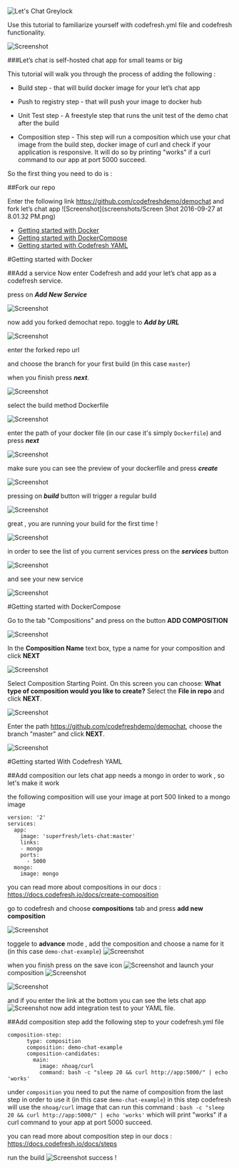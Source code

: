 ![Let's Chat Greylock](http://i.imgur.com/0a3l5VF.png)


Use this tutorial to familiarize yourself with codefresh.yml file and codefresh functionality.

![Screenshot](http://i.imgur.com/C4uMD67.png)

###Let’s chat is self-hosted chat app for small teams or big

This tutorial will walk you through the process of adding the following :


* Build step - that will build docker image for your let’s chat app

* Push to registry step - that will push your image to docker hub

* Unit Test step - A freestyle step that runs the unit test of the demo chat after the build

* Composition step - This step will run a composition which use your chat image from the build step, docker image of curl
and check if your application is responsive. It will do so by printing "works" if a curl command to our app at port 5000 succeed.

So the first thing you need to do is :

##Fork our repo

Enter the following link https://github.com/codefreshdemo/demochat and fork let’s chat app
![Screenshot](screenshots/Screen Shot 2016-09-27 at 8.01.32 PM.png)

* [Getting started with Docker](#docker)
* [Getting started with DockerCompose](#docker-compose)
* [Getting started with Codefresh YAML](#codefresh-yml)

<a name="docker"/>
#Getting started with Docker

##Add a service
Now enter Codefresh and add your let’s chat app as a codefresh service.

press on ___Add New Service___

![Screenshot](screenshots/codefresh_add_first_service.png)

now add you forked demochat repo.
toggle to ___Add by URL___

![Screenshot](screenshots/codefresh_add_by_url.png)

enter the forked repo url

and choose the branch for your first build (in this case ```master```)


when you finish press ___next___.

![Screenshot](screenshots/codefresh_select_service_repo_by_url.png)

select the build method Dockerfile

![Screenshot](screenshots/codefresh_build_method.png)

enter the path of your docker file (in our case it's simply ```Dockerfile```)
and press ___next___

![Screenshot](screenshots/codefresh_dockerfile_build_method.png)

make sure you can see the preview of your dockerfile
and press ___create___

![Screenshot](screenshots/codefresh_preview_dockerfile.png)

pressing on ___build___  button will trigger a regular build

![Screenshot](screenshots/codefresh_build_dockerfile.png)

great , you  are running  your build for the first time !

![Screenshot](screenshots/codefresh_demochat_regular_build.png)

in order to see the list of you current services press on the ___services___ button

![Screenshot](screenshots/2016-09-29_1729.png)

and see your new service

![Screenshot](screenshots/codefresh_demochat_service.png)

<a name="docker-compose"/>
#Getting started with DockerCompose

Go to the tab "Compositions" and press on the button __ADD COMPOSITION__

![Screenshot](screenshots/codefresh_add_first_compose.png)

In the **Composition Name** text box, type a name for your composition and click __NEXT__

![Screenshot](screenshots/codefresh_name_compose.png)

Select Composition Starting Point. On this screen you can choose: __What type of composition would you like to create?__
Select the **File in repo** and click **NEXT**.

![Screenshot](screenshots/codefresh_compose_fileinrepo.png)

Enter the path https://github.com/codefreshdemo/demochat, choose the branch "master" and click **NEXT**.

![Screenshot](screenshots/codefresh_select_repos.png)

<a name="codefresh-yml"/>
#Getting started With Codefresh YAML


##Add composition
our lets chat app needs a mongo in order to work , so let's make it work

the following composition will use your image at port 500 linked to a mongo image
```
version: '2'
services:
  app:
    image: 'superfresh/lets-chat:master'
    links:
    - mongo
    ports:
      - 5000
  mongo:
    image: mongo
```
you can read more about compositions in our docs :
https://docs.codefresh.io/docs/create-composition

go to codefresh and choose  __compositions__ tab
and press __add new composition__

![Screenshot](screenshots/2016-09-28_1915.png)


toggele to __advance__ mode , add the composition
and choose a name for it (in this case ```demo-chat-example```)
![Screenshot](screenshots/2016-09-28_1918.png)

when you finish press on the save icon ![Screenshot](screenshots/2016-09-28_1921.png)
and launch your composition ![Screenshot](screenshots/2016-09-29_1552.png)


![Screenshot](screenshots/2016-09-29_1549.png)

and if you enter the link at the bottom you can see the lets chat app
![Screenshot](screenshots/2016-09-29_1550.png)
now add integration test to your YAML file.

##Add composition step
add the following step to your codefresh.yml file


```
composition-step:
      type: composition
      composition: demo-chat-example
      composition-candidates:
        main:
          image: nhoag/curl
          command: bash -c "sleep 20 && curl http://app:5000/" | echo 'works'
```
under ```composition``` you need to put the name of composition from the last step in order to use it
(in this case ```demo-chat-example```)
in this step codefresh will use the ```nhoag/curl``` image that can run this command : ```bash -c "sleep 20 && curl http://app:5000/" | echo 'works'```
which will print "works" if a curl command to your app at port 5000 succeed.

you can read more about composition step in our docs :
 https://docs.codefresh.io/docs/steps

run the build
![Screenshot](screenshots/2016-09-29_1728.png)
success !



